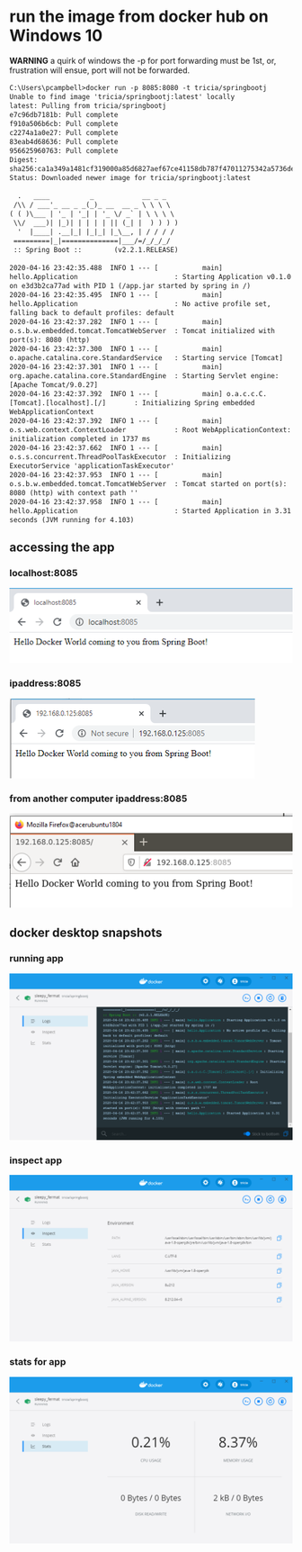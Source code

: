 # run the image from docker hub on Windows 10
__WARNING__ a quirk of windows the -p for port forwarding must be 1st, or, frustration will ensue, port will not be forwarded.
```
C:\Users\pcampbell>docker run -p 8085:8080 -t tricia/springbootj 
Unable to find image 'tricia/springbootj:latest' locally
latest: Pulling from tricia/springbootj
e7c96db7181b: Pull complete 
f910a506b6cb: Pull complete
c2274a1a0e27: Pull complete 
83eab4d68636: Pull complete 
956625960763: Pull complete
Digest: sha256:ca1a349a1481cf319000a85d6827aef67ce41158db787f47011275342a5736de
Status: Downloaded newer image for tricia/springbootj:latest

  .   ____          _            __ _ _
 /\\ / ___'_ __ _ _(_)_ __  __ _ \ \ \ \
( ( )\___ | '_ | '_| | '_ \/ _` | \ \ \ \
 \\/  ___)| |_)| | | | | || (_| |  ) ) ) )
  '  |____| .__|_| |_|_| |_\__, | / / / /
 =========|_|==============|___/=/_/_/_/
 :: Spring Boot ::        (v2.2.1.RELEASE)

2020-04-16 23:42:35.488  INFO 1 --- [           main] hello.Application                        : Starting Application v0.1.0 on e3d3b2ca77ad with PID 1 (/app.jar started by spring in /)
2020-04-16 23:42:35.495  INFO 1 --- [           main] hello.Application                        : No active profile set, falling back to default profiles: default
2020-04-16 23:42:37.282  INFO 1 --- [           main] o.s.b.w.embedded.tomcat.TomcatWebServer  : Tomcat initialized with port(s): 8080 (http)
2020-04-16 23:42:37.300  INFO 1 --- [           main] o.apache.catalina.core.StandardService   : Starting service [Tomcat]
2020-04-16 23:42:37.301  INFO 1 --- [           main] org.apache.catalina.core.StandardEngine  : Starting Servlet engine: [Apache Tomcat/9.0.27]
2020-04-16 23:42:37.392  INFO 1 --- [           main] o.a.c.c.C.[Tomcat].[localhost].[/]       : Initializing Spring embedded WebApplicationContext
2020-04-16 23:42:37.392  INFO 1 --- [           main] o.s.web.context.ContextLoader            : Root WebApplicationContext: initialization completed in 1737 ms
2020-04-16 23:42:37.662  INFO 1 --- [           main] o.s.s.concurrent.ThreadPoolTaskExecutor  : Initializing ExecutorService 'applicationTaskExecutor'
2020-04-16 23:42:37.953  INFO 1 --- [           main] o.s.b.w.embedded.tomcat.TomcatWebServer  : Tomcat started on port(s): 8080 (http) with context path ''
2020-04-16 23:42:37.958  INFO 1 --- [           main] hello.Application                        : Started Application in 3.31 seconds (JVM running for 4.103)
```
## accessing the app
### localhost:8085
![localhost:8085](docker-springb-localhost.PNG)
### ipaddress:8085
![ipaddress:8085](docker-springb-ipaddr.PNG)
### from another computer ipaddress:8085
![from another computer ipaddress:8085](docker-springb-ipaddr-remote.PNG)
## docker desktop snapshots
### running app
![docker desktop](docker-spring.PNG)
### inspect app
![docker desktop inspect](docker-spring-inspect.PNG)
### stats for app
![docker desktop stats](docker-spring-stats.PNG)
